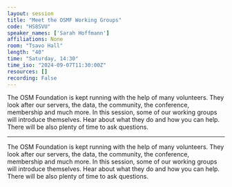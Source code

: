 ```yaml
---
layout: session
title: "Meet the OSMF Working Groups"
code: "HS8SVU"
speaker_names: ['Sarah Hoffmann']
affiliations: None
room: "Tsavo Hall"
length: "40"
time: "Saturday, 14:30"
time_iso: "2024-09-07T11:30:00Z"
resources: []
recording: False
---
```


The OSM Foundation is kept running with the help of many volunteers. They look after our servers, the data, the community, the conference, membership and much more. In this session, some of our working groups will introduce themselves. Hear about what they do and how you can help. There will be also plenty of time to ask questions.

<hr>

The OSM Foundation is kept running with the help of many volunteers. They look after our servers, the data, the community, the conference, membership and much more. In this session, some of our working groups will introduce themselves. Hear about what they do and how you can help. There will be also plenty of time to ask questions.

